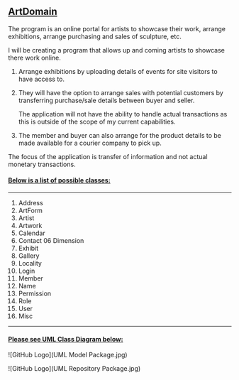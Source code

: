 ## <u>**ArtDomain**</u>

The program is an online portal for artists to showcase their work, arrange exhibitions, arrange purchasing and sales of sculpture, etc.



I will be creating a program that allows up and coming artists to showcase there work online. 

1. Arrange exhibitions by uploading details of events for site visitors to have access to. 

2. They will have the option to arrange sales with potential customers by transferring purchase/sale details between buyer and seller. 

   The application will not have the ability to handle actual transactions as this is outside of the scope of my current capabilities.

3. The member and buyer can also arrange for the product details to be made available for a courier company to pick up. 

The focus of the application is transfer of information and not actual monetary transactions.



#### <u>Below is a list of possible classes:</u>

------

01. Address
02. ArtForm
03. Artist
03. Artwork
04. Calendar
05. Contact
06  Dimension
07. Exhibit
08. Gallery
09. Locality
10. Login
11. Member
12. Name
13. Permission
14. Role
15. User
16. Misc

------

#### <u>Please see UML Class Diagram below:</u>
![GitHub Logo](UML Model Package.jpg)

![GitHub Logo](UML Repository Package.jpg)

